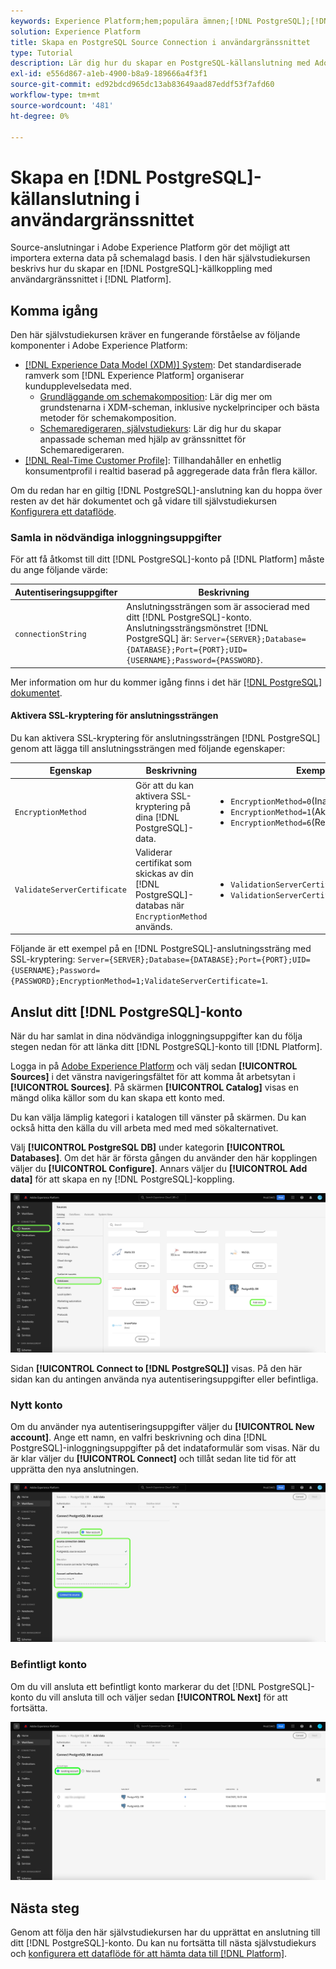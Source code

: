 ```yaml
---
keywords: Experience Platform;hem;populära ämnen;[!DNL PostgreSQL];[!DNL PostgreSQL];PostgreSQL
solution: Experience Platform
title: Skapa en PostgreSQL Source Connection i användargränssnittet
type: Tutorial
description: Lär dig hur du skapar en PostgreSQL-källanslutning med Adobe Experience Platform-gränssnittet.
exl-id: e556d867-a1eb-4900-b8a9-189666a4f3f1
source-git-commit: ed92bdcd965dc13ab83649aad87eddf53f7afd60
workflow-type: tm+mt
source-wordcount: '481'
ht-degree: 0%

---
```


# Skapa en [!DNL PostgreSQL]-källanslutning i användargränssnittet

Source-anslutningar i Adobe Experience Platform gör det möjligt att importera externa data på schemalagd basis. I den här självstudiekursen beskrivs hur du skapar en [!DNL PostgreSQL]-källkoppling med användargränssnittet i [!DNL Platform].

## Komma igång

Den här självstudiekursen kräver en fungerande förståelse av följande komponenter i Adobe Experience Platform:

* [[!DNL Experience Data Model (XDM)] System](../../../../../xdm/home.md): Det standardiserade ramverk som [!DNL Experience Platform] organiserar kundupplevelsedata med.
   * [Grundläggande om schemakomposition](../../../../../xdm/schema/composition.md): Lär dig mer om grundstenarna i XDM-scheman, inklusive nyckelprinciper och bästa metoder för schemakomposition.
   * [Schemaredigeraren, självstudiekurs](../../../../../xdm/tutorials/create-schema-ui.md): Lär dig hur du skapar anpassade scheman med hjälp av gränssnittet för Schemaredigeraren.
* [[!DNL Real-Time Customer Profile]](../../../../../profile/home.md): Tillhandahåller en enhetlig konsumentprofil i realtid baserad på aggregerade data från flera källor.

Om du redan har en giltig [!DNL PostgreSQL]-anslutning kan du hoppa över resten av det här dokumentet och gå vidare till självstudiekursen [Konfigurera ett dataflöde](../../dataflow/databases.md).

### Samla in nödvändiga inloggningsuppgifter

För att få åtkomst till ditt [!DNL PostgreSQL]-konto på [!DNL Platform] måste du ange följande värde:

| Autentiseringsuppgifter | Beskrivning |
| ---------- | ----------- |
| `connectionString` | Anslutningssträngen som är associerad med ditt [!DNL PostgreSQL]-konto. Anslutningssträngsmönstret [!DNL PostgreSQL] är: `Server={SERVER};Database={DATABASE};Port={PORT};UID={USERNAME};Password={PASSWORD}`. |

Mer information om hur du kommer igång finns i det här [[!DNL PostgreSQL] dokumentet](https://www.postgresql.org/docs/9.2/app-psql.html).

#### Aktivera SSL-kryptering för anslutningssträngen

Du kan aktivera SSL-kryptering för anslutningssträngen [!DNL PostgreSQL] genom att lägga till anslutningssträngen med följande egenskaper:

| Egenskap | Beskrivning | Exempel |
| --- | --- | --- |
| `EncryptionMethod` | Gör att du kan aktivera SSL-kryptering på dina [!DNL PostgreSQL]-data. | <uL><li>`EncryptionMethod=0`(Inaktiverad)</li><li>`EncryptionMethod=1`(Aktiverad)</li><li>`EncryptionMethod=6`(RequestSSL)</li></ul> |
| `ValidateServerCertificate` | Validerar certifikat som skickas av din [!DNL PostgreSQL]-databas när `EncryptionMethod` används. | <uL><li>`ValidationServerCertificate=0`(Inaktiverad)</li><li>`ValidationServerCertificate=1`(Aktiverad)</li></ul> |

Följande är ett exempel på en [!DNL PostgreSQL]-anslutningssträng med SSL-kryptering: `Server={SERVER};Database={DATABASE};Port={PORT};UID={USERNAME};Password={PASSWORD};EncryptionMethod=1;ValidateServerCertificate=1`.

## Anslut ditt [!DNL PostgreSQL]-konto

När du har samlat in dina nödvändiga inloggningsuppgifter kan du följa stegen nedan för att länka ditt [!DNL PostgreSQL]-konto till [!DNL Platform].

Logga in på [Adobe Experience Platform](https://platform.adobe.com) och välj sedan **[!UICONTROL Sources]** i det vänstra navigeringsfältet för att komma åt arbetsytan i **[!UICONTROL Sources]**. På skärmen **[!UICONTROL Catalog]** visas en mängd olika källor som du kan skapa ett konto med.

Du kan välja lämplig kategori i katalogen till vänster på skärmen. Du kan också hitta den källa du vill arbeta med med med sökalternativet.

Välj **[!UICONTROL PostgreSQL DB]** under kategorin **[!UICONTROL Databases]**. Om det här är första gången du använder den här kopplingen väljer du **[!UICONTROL Configure]**. Annars väljer du **[!UICONTROL Add data]** för att skapa en ny [!DNL PostgreSQL]-koppling.

![](../../../../images/tutorials/create/postgresql/catalog.png)

Sidan **[!UICONTROL Connect to [!DNL PostgreSQL]]** visas. På den här sidan kan du antingen använda nya autentiseringsuppgifter eller befintliga.

### Nytt konto

Om du använder nya autentiseringsuppgifter väljer du **[!UICONTROL New account]**. Ange ett namn, en valfri beskrivning och dina [!DNL PostgreSQL]-inloggningsuppgifter på det indataformulär som visas. När du är klar väljer du **[!UICONTROL Connect]** och tillåt sedan lite tid för att upprätta den nya anslutningen.

![](../../../../images/tutorials/create/postgresql/new.png)

### Befintligt konto

Om du vill ansluta ett befintligt konto markerar du det [!DNL PostgreSQL]-konto du vill ansluta till och väljer sedan **[!UICONTROL Next]** för att fortsätta.

![](../../../../images/tutorials/create/postgresql/existing.png)

## Nästa steg

Genom att följa den här självstudiekursen har du upprättat en anslutning till ditt [!DNL PostgreSQL]-konto. Du kan nu fortsätta till nästa självstudiekurs och [konfigurera ett dataflöde för att hämta data till [!DNL Platform]](../../dataflow/databases.md).
